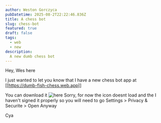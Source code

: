 ```yaml
---
author: Weston Gorczyca
pubDatetime: 2025-08-2T22:22:46.836Z
title: A chess bot
slug: chess-bot
featured: true
draft: false
tags:
  - web
  - new
description:
  A new dumb chess bot
---
```

Hey, Wes here

I just wanted to let you know that I have a new chess bot app at [[https://dumb-fish-chess.web.app]]

You can download it ![here](https://drive.google.com/file/d/1jTC5YW05zteIseumdM7d6e6q0ojV2v98/view?usp=sharing)
Sorry, for now the icon doesnt load and the I haven't signed it properly so you will need to go Settings > Privacy & Securite > Open Anyway

Cya